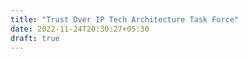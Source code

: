 ```yaml
---
title: "Trust Over IP Tech Architecture Task Force"
date: 2022-11-24T20:30:27+05:30
draft: true
---
```


<!--more-->
